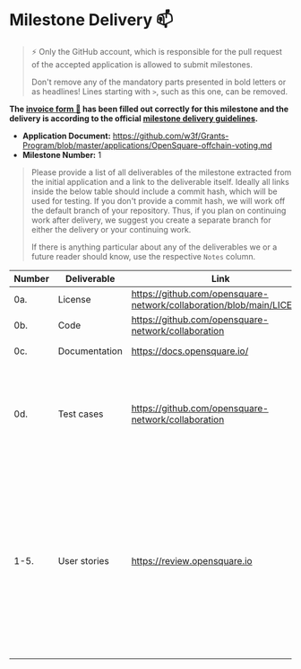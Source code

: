 # Milestone Delivery :mailbox:

> ⚡ Only the GitHub account, which is responsible for the pull request of the accepted application is allowed to submit milestones. 
> 
> Don't remove any of the mandatory parts presented in bold letters or as headlines! Lines starting with `>`, such as this one, can be removed.

**The [invoice form :pencil:](https://docs.google.com/forms/d/e/1FAIpQLSfmNYaoCgrxyhzgoKQ0ynQvnNRoTmgApz9NrMp-hd8mhIiO0A/viewform) has been filled out correctly for this milestone and the delivery is according to the official [milestone delivery guidelines](https://github.com/w3f/Grants-Program/blob/master/docs/milestone-deliverables-guidelines.md).**  

* **Application Document:** https://github.com/w3f/Grants-Program/blob/master/applications/OpenSquare-offchain-voting.md
* **Milestone Number:** 1

> Please provide a list of all deliverables of the milestone extracted from the initial application and a link to the deliverable itself. Ideally all links inside the below table should include a commit hash, which will be used for testing. If you don't provide a commit hash, we will work off the default branch of your repository. Thus, if you plan on continuing work after delivery, we suggest you create a separate branch for either the delivery or your continuing work. 
> 
> If there is anything particular about any of the deliverables we or a future reader should know, use the respective `Notes` column.

| Number | Deliverable | Link | Notes |
| ------------- | ------------- | ------------- |------------- |
| 0a. | License | https://github.com/opensquare-network/collaboration/blob/main/LICENSE | Apache 2.0 |
| 0b. | Code | https://github.com/opensquare-network/collaboration | |
| 0c. | Documentation | https://docs.opensquare.io/ | [docs repo](https://github.com/opensquare-network/docs-off-chain-voting) |
| 0d. | Test cases | https://github.com/opensquare-network/collaboration | Key functions are covered by test cases. Run `yarn && yarn test` |
| 1-5. | User stories | https://review.opensquare.io | Please verify the user stories with this site. It's created for review, and we may replace into the formal one when passed. | 
